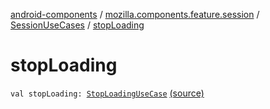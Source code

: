 [android-components](../../index.md) / [mozilla.components.feature.session](../index.md) / [SessionUseCases](index.md) / [stopLoading](./stop-loading.md)

# stopLoading

`val stopLoading: `[`StopLoadingUseCase`](-stop-loading-use-case/index.md) [(source)](https://github.com/mozilla-mobile/android-components/blob/master/components/feature/session/src/main/java/mozilla/components/feature/session/SessionUseCases.kt#L267)